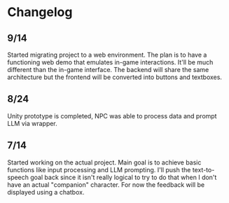 # Changelog

## 9/14
Started migrating project to a web environment. The plan is to have a functioning web demo that emulates in-game interactions. It'll be much different than the in-game interface. The backend will share the same architecture but the frontend will be converted into buttons and textboxes.


## 8/24
Unity prototype is completed, NPC was able to process data and prompt LLM via wrapper.


## 7/14
Started working on the actual project. Main goal is to achieve basic functions like input processing and LLM prompting. I'll push the text-to-speech goal back since it isn't really logical to try to do that when I don't have an actual "companion" character. For now the feedback will be displayed using a chatbox.